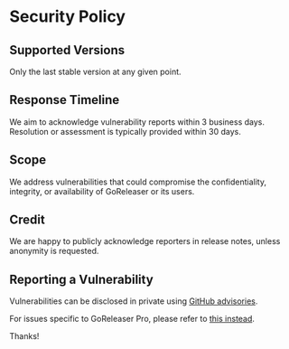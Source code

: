 # Security Policy

## Supported Versions

Only the last stable version at any given point.

## Response Timeline

We aim to acknowledge vulnerability reports within 3 business days.
Resolution or assessment is typically provided within 30 days.

## Scope

We address vulnerabilities that could compromise the confidentiality, integrity,
or availability of GoReleaser or its users.

## Credit

We are happy to publicly acknowledge reporters in release notes, unless
anonymity is requested.

## Reporting a Vulnerability

Vulnerabilities can be disclosed in private using
[GitHub advisories](https://github.com/goreleaser/goreleaser/security/advisories/new).

For issues specific to GoReleaser Pro, please refer to
[this instead](https://github.com/goreleaser/goreleaser-pro/security/policy).

Thanks!
